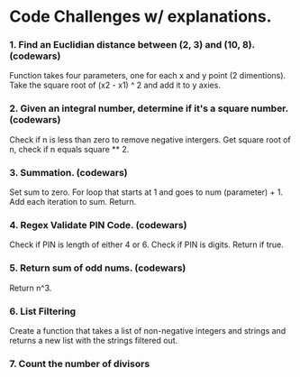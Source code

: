 # Code Challenges w/ explanations.

### 1. Find an Euclidian distance between (2, 3) and (10, 8). (codewars)
Function takes four parameters, one for each x and y point (2 dimentions). Take the square root of (x2 - x1) ^ 2 and add it to y axies. 

### 2. Given an integral number, determine if it's a square number. (codewars)
Check if n is less than zero to remove negative intergers. 
Get square root of n, check if n equals square ** 2.

### 3. Summation. (codewars)
Set sum to zero. For loop that starts at 1 and goes to num (parameter) + 1. Add each iteration to sum. Return.

### 4. Regex Validate PIN Code. (codewars)
Check if PIN is length of either 4 or 6. Check if PIN is digits. Return if true.

### 5. Return sum of odd nums. (codewars)
Return n^3.

### 6. List Filtering
Create a function that takes a list of non-negative integers and strings and returns a new list with the strings filtered out.

### 7. Count the number of divisors
